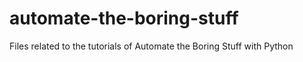 # automate-the-boring-stuff
Files related to the tutorials of Automate the Boring Stuff with Python
